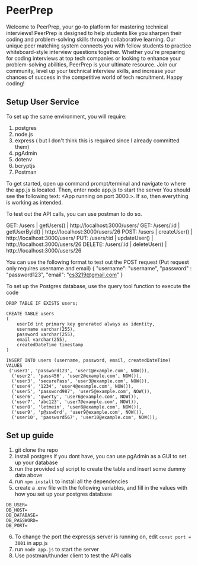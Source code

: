 # PeerPrep

Welcome to PeerPrep, your go-to platform for mastering technical interviews! PeerPrep is designed to help students like you sharpen their coding and problem-solving skills through collaborative learning. Our unique peer matching system connects you with fellow students to practice whiteboard-style interview questions together. Whether you're preparing for coding interviews at top tech companies or looking to enhance your problem-solving abilities, PeerPrep is your ultimate resource. Join our community, level up your technical interview skills, and increase your chances of success in the competitive world of tech recruitment. Happy coding!

## Setup User Service

To set up the same environment, you will require:

1. postgres
2. node.js
3. express (<npm i express pg> but I don't think this is required since I already committed them)
4. pgAdmin
5. dotenv
6. bcryptjs
7. Postman

To get started, open up command prompt/terminal and navigate to where the app.js is located.
Then, enter node app.js to start the server
You should see the following text: <App running on port 3000.>. If so, then everything is working as intended.

To test out the API calls, you can use postman to do so.

GET: /users | getUsers() | http://localhost:3000/users/
GET: /users/:id | getUserById() | http://localhost:3000/users/26
POST: /users | createUser() | http://localhost:3000/users/
PUT: /users/:id | updateUser() | http://localhost:3000/users/26
DELETE: /users/:id | deleteUser() | http://localhost:3000/users/26

You can use the following format to test out the POST request (Put request only requires username and email)
{
"username": "username",
"password" : "password123",
"email": "cs3219@gmail.com"
}

To set up the Postgres database, use the query tool function to execute the code

```
DROP TABLE IF EXISTS users;

CREATE TABLE users
(
	userId int primary key generated always as identity,
	username varchar(255),
	password varchar(255),
	email varchar(255),
	createdDateTime timestamp
)

INSERT INTO users (username, password, email, createdDateTime)
VALUES
 ('user1', 'password123', 'user1@example.com', NOW()),
  ('user2', 'pass456', 'user2@example.com', NOW()),
  ('user3', 'securePass', 'user3@example.com', NOW()),
  ('user4', '1234', 'user4@example.com', NOW()),
  ('user5', 'password987', 'user5@example.com', NOW()),
  ('user6', 'qwerty', 'user6@example.com', NOW()),
  ('user7', 'abc123', 'user7@example.com', NOW()),
  ('user8', 'letmein', 'user8@example.com', NOW()),
  ('user9', 'p@ssw0rd', 'user9@example.com', NOW()),
  ('user10', 'password567', 'user10@example.com', NOW());
```

## Set up guide

1. git clone the repo
2. install postgres if you dont have, you can use pgAdmin as a GUI to set up your database
3. run the provided sql script to create the table and insert some dummy data above
4. run `npm install` to install all the dependencies
5. create a .env file with the following variables, and fill in the values with how you set up your postgres database

```
DB_USER=
DB_HOST=
DB_DATABASE=
DB_PASSWORD=
DB_PORT=
```

6. To change the port the expressjs server is running on, edit `const port = 3001` in app.js
7. run `node app.js` to start the server
8. Use postman/thunder client to test the API calls
